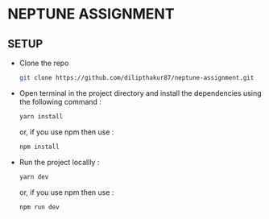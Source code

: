 # NEPTUNE ASSIGNMENT

## SETUP

- Clone the repo

  ```bash
  git clone https://github.com/dilipthakur87/neptune-assignment.git
  ```

- Open terminal in the project directory and install the dependencies using the following command :
  ```bash
  yarn install
  ```
  or, if you use npm then use :
  ```bash
  npm install
  ```
- Run the project locallly :

  ```bash
  yarn dev
  ```

  or, if you use npm then use :

  ```bash
  npm run dev
  ```
